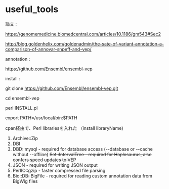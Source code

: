 # useful_tools

論文 :

https://genomemedicine.biomedcentral.com/articles/10.1186/gm543#Sec2

http://blog.goldenhelix.com/goldenadmin/the-sate-of-variant-annotation-a-comparison-of-annovar-snpeff-and-vep/


annotation :

https://github.com/Ensembl/ensembl-vep

install : 

git clone https://github.com/Ensembl/ensembl-vep.git

cd ensembl-vep

perl INSTALL.pl

export PATH=/usr/local/bin:$PATH

cpan経由で、Perl librariesを入れた （install libraryName)
1) Archive::Zip
2) DBI
3) DBD::mysql - required for database access (--database or --cache without --offline)
<s> Set::IntervalTree - required for Haplosaurus, also confers speed updates to VEP </s>
5) JSON - required for writing JSON output
6) PerlIO::gzip - faster compressed file parsing
7) Bio::DB::BigFile - required for reading custom annotation data from BigWig files




